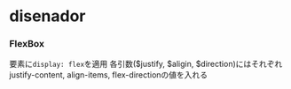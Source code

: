 # disenador
### FlexBox

要素に`display: flex`を適用
各引数($justify, $aligin, $direction)にはそれぞれjustify-content, align-items, flex-directionの値を入れる
